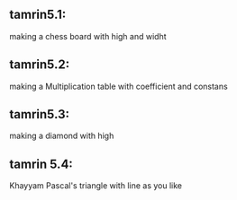 ## tamrin5.1:
making a chess board with high and widht
## tamrin5.2:
making a Multiplication table with coefficient and constans
## tamrin5.3:
making a diamond with high
## tamrin 5.4:
Khayyam Pascal's triangle with line as you like
